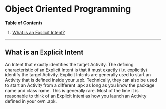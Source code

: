 # Object Oriented Programming

**Table of Contents**

1. [What is an Explicit Intent?](#interface)

---

## What is an Explicit Intent
An Intent that exactly identifies the target Activity.
The defining characteristic of an Explicit Intent is that it must exactly (i.e. explicitly) identify the target Activity. Explicit Intents are generally used to start an Activity that is defined inside your .apk. Technically, they can also be used to start an Activity from a different .apk as long as you know the package name and class name. This is generally rare. Most of the time it is reasonable to think of an Explicit Intent as how you launch an Activity defined in your own .apk.
